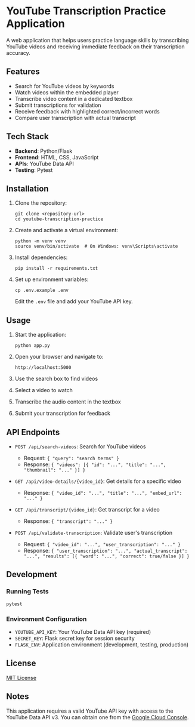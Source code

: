 # YouTube Transcription Practice Application

A web application that helps users practice language skills by transcribing YouTube videos and receiving immediate feedback on their transcription accuracy.

## Features

- Search for YouTube videos by keywords
- Watch videos within the embedded player
- Transcribe video content in a dedicated textbox
- Submit transcriptions for validation
- Receive feedback with highlighted correct/incorrect words
- Compare user transcription with actual transcript

## Tech Stack

- **Backend**: Python/Flask
- **Frontend**: HTML, CSS, JavaScript
- **APIs**: YouTube Data API
- **Testing**: Pytest

## Installation

1. Clone the repository:
   ```
   git clone <repository-url>
   cd youtube-transcription-practice
   ```

2. Create and activate a virtual environment:
   ```
   python -m venv venv
   source venv/bin/activate  # On Windows: venv\Scripts\activate
   ```

3. Install dependencies:
   ```
   pip install -r requirements.txt
   ```

4. Set up environment variables:
   ```
   cp .env.example .env
   ```
   Edit the `.env` file and add your YouTube API key.

## Usage

1. Start the application:
   ```
   python app.py
   ```

2. Open your browser and navigate to:
   ```
   http://localhost:5000
   ```

3. Use the search box to find videos
4. Select a video to watch
5. Transcribe the audio content in the textbox
6. Submit your transcription for feedback

## API Endpoints

- `POST /api/search-videos`: Search for YouTube videos
  - Request: `{ "query": "search terms" }`
  - Response: `{ "videos": [{ "id": "...", "title": "...", "thumbnail": "..." }] }`

- `GET /api/video-details/{video_id}`: Get details for a specific video
  - Response: `{ "video_id": "...", "title": "...", "embed_url": "..." }`

- `GET /api/transcript/{video_id}`: Get transcript for a video
  - Response: `{ "transcript": "..." }`

- `POST /api/validate-transcription`: Validate user's transcription
  - Request: `{ "video_id": "...", "user_transcription": "..." }`
  - Response: `{ "user_transcription": "...", "actual_transcript": "...", "results": [{ "word": "...", "correct": true/false }] }`

## Development

### Running Tests

```
pytest
```

### Environment Configuration

- `YOUTUBE_API_KEY`: Your YouTube Data API key (required)
- `SECRET_KEY`: Flask secret key for session security
- `FLASK_ENV`: Application environment (development, testing, production)

## License

[MIT License](LICENSE)

## Notes

This application requires a valid YouTube API key with access to the YouTube Data API v3. You can obtain one from the [Google Cloud Console](https://console.cloud.google.com/). 